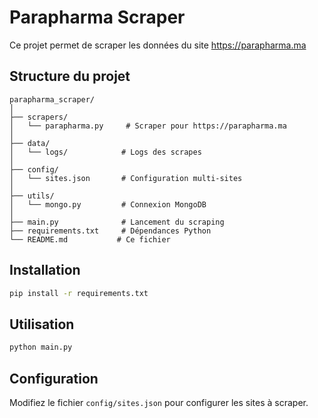 # Parapharma Scraper

Ce projet permet de scraper les données du site https://parapharma.ma

## Structure du projet

```
parapharma_scraper/
│
├── scrapers/
│   └── parapharma.py     # Scraper pour https://parapharma.ma
│
├── data/
│   └── logs/            # Logs des scrapes
│
├── config/
│   └── sites.json       # Configuration multi-sites
│
├── utils/
│   └── mongo.py         # Connexion MongoDB
│
├── main.py              # Lancement du scraping
├── requirements.txt     # Dépendances Python
└── README.md           # Ce fichier
```

## Installation

```bash
pip install -r requirements.txt
```

## Utilisation

```bash
python main.py
```

## Configuration

Modifiez le fichier `config/sites.json` pour configurer les sites à scraper.
